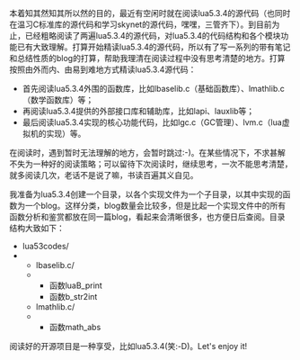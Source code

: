 本着知其然知其所以然的目的，最近有空闲时就在阅读lua5.3.4的源代码（也同时在温习C标准库的源代码和学习skynet的源代码，嘿嘿，三管齐下）。到目前为止，已经粗略阅读了两遍lua5.3.4的源代码，对lua5.3.4的代码结构和各个模块功能已有大致理解。打算开始精读lua5.3.4的源代码，所以有了写一系列的带有笔记和总结性质的blog的打算，帮助我理清在阅读过程中没有思考清楚的地方。打算按照由外而内、由易到难地方式精读lua5.3.4源代码：

+ 首先阅读lua5.3.4外围的函数库，比如lbaselib.c（基础函数库）、lmathlib.c（数学函数库）等；
+ 再阅读lua5.3.4提供的外部接口库和辅助库，比如lapi、lauxlib等；
+ 最后阅读lua5.3.4实现的核心功能代码，比如lgc.c（GC管理）、lvm.c（lua虚拟机的实现）等。

在阅读时，遇到暂时无法理解的地方，会暂时跳过:-)。在某些情况下，不求甚解不失为一种好的阅读策略；可以留待下次阅读时，继续思考，一次不能思考清楚，就多阅读几次，老话不是说了嘛，书读百遍其义自见。

我准备为lua5.3.4创建一个目录，以各个实现文件为一个子目录，以其中实现的函数为一个blog。这样分类，blog数量会比较多，但是比起一个实现文件中的所有函数分析和鉴赏都放在同一篇blog，看起来会清晰很多，也方便日后查阅。目录结构大致如下：

+ lua53codes/
+ + lbaselib.c/
  + + 函数luaB_print
    + 函数b_str2int
  + lmathlib.c/
  + + 函数math_abs

阅读好的开源项目是一种享受，比如lua5.3.4(笑:-D)。Let's enjoy it!